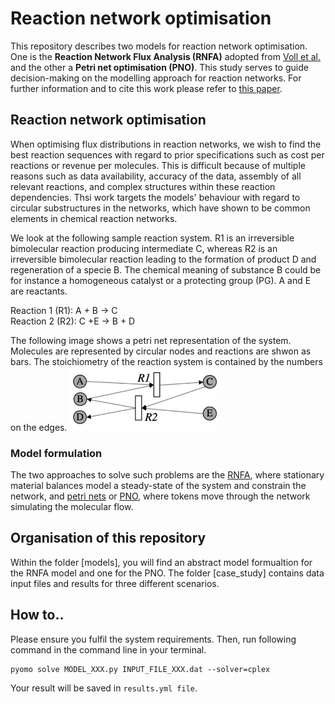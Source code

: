 # Reaction network optimisation
This repository describes two models for reaction network optimisation. One is the **Reaction Network Flux Analysis (RNFA)** adopted from [Voll et al.](https://aiche.onlinelibrary.wiley.com/doi/full/10.1002/aic.12704) and the other a **Petri net optimisation (PNO)**. This study serves to guide decision-making on the modelling approach for reaction networks. For further information and to cite this work please refer to [this paper](https://pubs.rsc.org/en/content/articlehtml/2019/re/c9re00213h).


## Reaction network optimisation 

When optimising flux distributions in reaction networks, we wish to find the best reaction sequences with regard to prior specifications such as cost per reactions or revenue per molecules. This is difficult because of multiple reasons such as data availability, accuracy of the data, assembly of all relevant reactions, and complex structures within these reaction dependencies. Thsi work targets the models' behaviour with regard to circular substructures in the networks, which have shown to be common elements in chemical reaction networks.


We look at the following sample reaction system. R1 is an irreversible bimolecular reaction producing intermediate C, whereas R2 is an irreversible bimolecular reaction leading to the formation of product D and regeneration of a specie B. The chemical meaning of substance B could be for instance a homogeneous catalyst or a protecting group (PG). A and E are reactants. 

<p>Reaction 1 (R1): A + B → C<br>
Reaction 2 (R2): C +E → B + D<br>
 <p/>  

The following image shows a petri net representation of the system. Molecules are represented by circular nodes and reactions are shwon as bars. The stoichiometry of the reaction system is contained by the numbers on the edges.
![alt text][logo]  

### Model formulation 

The two approaches to solve such problems are the [RNFA], where stationary material balances model a steady-state of the system and constrain the network, and [petri nets] or [PNO], where tokens move through the network simulating the molecular flow.



## Organisation of this repository

Within the folder [models], you will find an abstract model formualtion for the RNFA model and one for the PNO. The folder [case_study] contains data input files and results for three different scenarios.

## How to..

Please ensure you fulfil the system requirements. Then, run following command in the command line in your terminal.

```
pyomo solve MODEL_XXX.py INPUT_FILE_XXX.dat --solver=cplex 
```
Your result will be saved in ```results.yml file```. 



[logo]: https://github.com/Jana-Marie-Weber/Reaction_net_opt/blob/master/Reaction_systrem_circular.png "Logo Title Text 2"
[RNFA]: https://onlinelibrary.wiley.com/doi/abs/10.1002/aic.12704
[petri nets]: https://onlinelibrary.wiley.com/doi/pdf/10.1002/minf.201000086
[PNO]: https://reader.elsevier.com/reader/sd/pii/009813549185029T?token=61AEF084C496C3044C2E9ECB56EB3427EAE8E2C8EB132172843F3839F376CB3B453833256C5EB9CB15501FC7A6031BB7
